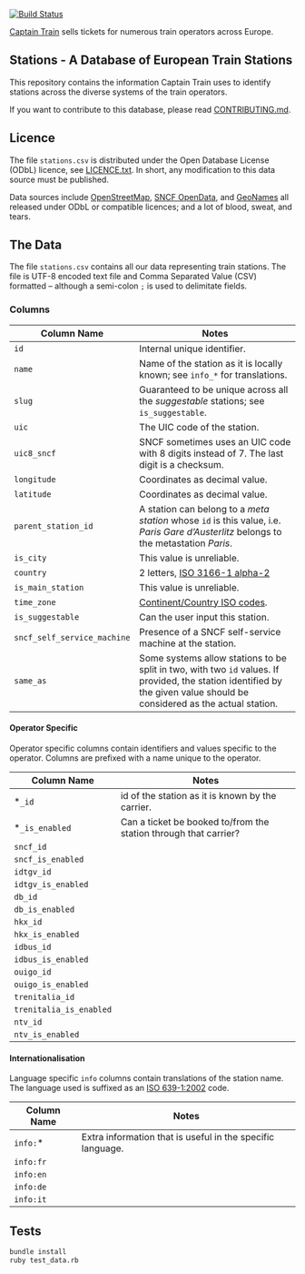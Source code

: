 [![Build Status](https://travis-ci.org/captaintrain/stations.svg?branch=master)](https://travis-ci.org/captaintrain/stations)

[Captain Train](https://www.captaintrain.com) sells tickets for numerous train operators across Europe.

## Stations - A Database of European Train Stations

This repository contains the information Captain Train uses to identify stations across the diverse systems of the train operators.

If you want to contribute to this database, please read [CONTRIBUTING.md](https://github.com/captaintrain/stations/blob/master/CONTRIBUTING.md).

## Licence

The file `stations.csv` is distributed under the Open Database License (ODbL) licence, see [LICENCE.txt](https://github.com/captaintrain/stations/blob/master/LICENCE.txt). In short, any modification to this data source must be published.

Data sources include [OpenStreetMap](https://www.openstreetmap.org), [SNCF OpenData](https://ressources.data.sncf.com/explore/dataset/referentiel-gares-voyageurs/), and [GeoNames](http://www.geonames.org/) all released under ODbL or compatible licences; and a lot of blood, sweat, and tears.

## The Data

The file `stations.csv` contains all our data representing train stations. The file is UTF-8 encoded text file and Comma Separated Value (CSV) formatted – although a semi-colon `;` is used to delimitate fields.

### Columns

Column Name | Notes
----------- | -----
`id` | Internal unique identifier.
`name` | Name of the station as it is locally known; see `info_*` for translations.
`slug` | Guaranteed to be unique across all the _suggestable_ stations; see `is_suggestable`.
`uic` | The UIC code of the station.
`uic8_sncf` | SNCF sometimes uses an UIC code with 8 digits instead of 7. The last digit is a checksum.
`longitude` | Coordinates as decimal value.
`latitude` | Coordinates as decimal value.
`parent_station_id` | A station can belong to a _meta station_ whose `id` is this value, i.e. _Paris Gare d’Austerlitz_ belongs to the metastation _Paris_.
`is_city` | This value is unreliable.
`country` | 2 letters, [ISO 3166-1 alpha-2](https://en.wikipedia.org/wiki/ISO_3166-1_alpha-2)
`is_main_station` | This value is unreliable.
`time_zone` | [Continent/Country ISO codes](https://en.wikipedia.org/wiki/List_of_tz_database_time_zones).
`is_suggestable` | Can the user input this station.
`sncf_self_service_machine` | Presence of a SNCF self-service machine at the station.
`same_as` | Some systems allow stations to be split in two, with two `id` values. If provided, the station identified by the given value should be considered as the actual station.

#### Operator Specific

Operator specific columns contain identifiers and values specific to the operator. Columns are prefixed with a name unique to the operator.

Column Name | Notes
----------- | -----
*`_id` | id of the station as it is known by the carrier.
*`_is_enabled` | Can a ticket be booked to/from the station through that carrier?
`sncf_id` |
`sncf_is_enabled` |
`idtgv_id` |
`idtgv_is_enabled` |
`db_id` |
`db_is_enabled` |
`hkx_id` |
`hkx_is_enabled` |
`idbus_id` |
`idbus_is_enabled` |
`ouigo_id` |
`ouigo_is_enabled` |
`trenitalia_id` |
`trenitalia_is_enabled` |
`ntv_id` |
`ntv_is_enabled` |

#### Internationalisation

Language specific `info` columns contain translations of the station name. The language used is suffixed as an [ISO 639-1:2002](https://en.wikipedia.org/wiki/List_of_ISO_639-1_codes) code.

Column Name | Notes
----------- | -----
`info:`* | Extra information that is useful in the specific language.
`info:fr` |
`info:en` |
`info:de` |
`info:it` |

## Tests

```bash
bundle install
ruby test_data.rb
```
